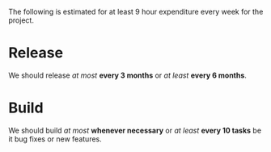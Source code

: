 The following is estimated for at least 9 hour expenditure every week for the project.

# Release #

We should release _at most_ **every 3 months** or _at least_ **every 6 months**.

# Build #

We should build _at most_ **whenever necessary** or _at least_ **every 10 tasks** be it bug fixes or new features.
